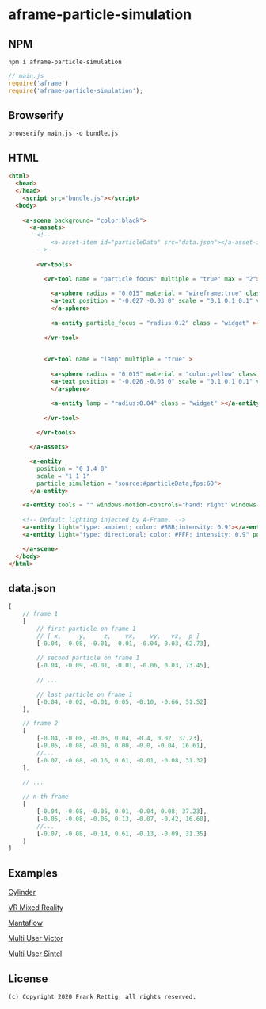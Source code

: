 # aframe-particle-simulation

## NPM

```
npm i aframe-particle-simulation
```

```javascript
// main.js
require('aframe')
require('aframe-particle-simulation');
```

## Browserify

```
browserify main.js -o bundle.js
```

## HTML

```html
<html>
  <head>
  </head>
    <script src="bundle.js"></script>  
  <body>
  
    <a-scene background= "color:black">
      <a-assets>
		<!--
			<a-asset-item id="particleData" src="data.json"></a-asset-item>
		-->
		
        <vr-tools>

          <vr-tool name = "particle focus" multiple = "true" max = "2">
          
            <a-sphere radius = "0.015" material = "wireframe:true" class = "icon" rotation = "-40 0 0" >
			<a-text position = "-0.027 -0.03 0" scale = "0.1 0.1 0.1" value="focus"></a-text>
			</a-sphere>
            	
			<a-entity particle_focus = "radius:0.2" class = "widget" ></a-entity>
			
          </vr-tool>

  
          <vr-tool name = "lamp" multiple = "true" >
		  
            <a-sphere radius = "0.015" material = "color:yellow" class = "icon" rotation = "-40 0 0">
			<a-text position = "-0.026 -0.03 0" scale = "0.1 0.1 0.1" value="lamp"></a-text>
			</a-sphere>

			<a-entity lamp = "radius:0.04" class = "widget" ></a-entity>
			
          </vr-tool>  
		  
        </vr-tools>		

      </a-assets>

      <a-entity
        position = "0 1.4 0"
        scale = "1 1 1"
        particle_simulation = "source:#particleData;fps:60">
      </a-entity>

	<a-entity tools = "" windows-motion-controls="hand: right" windows-motion-controls-events></a-entity>
	
	<!-- Default lighting injected by A-Frame. -->
	<a-entity light="type: ambient; color: #BBB;intensity: 0.9"></a-entity>
	<a-entity light="type: directional; color: #FFF; intensity: 0.9" position="-0.5 1 1"></a-entity>

    </a-scene>
  </body>
</html>
```

## data.json
```javascript
[
	// frame 1
	[	
		// first particle on frame 1	
		// [ x,     y,     z,    vx,    vy,   vz,  p ]		 
		[-0.04,	-0.08, -0.01, -0.01, -0.04, 0.03, 62.73],
		
		// second particle on frame 1
		[-0.04, -0.09, -0.01, -0.01, -0.06, 0.03, 73.45], 	
		
		// ...

		// last particle on frame 1
		[-0.04, -0.02, -0.01, 0.05, -0.10, -0.66, 51.52]
	],

	// frame 2
	[
		[-0.04, -0.08, -0.06, 0.04, -0.4, 0.02, 37.23],
		[-0.05, -0.08, -0.01, 0.00, -0.0, -0.04, 16.61],
		//...
		[-0.07, -0.08, -0.16, 0.61, -0.01, -0.08, 31.32]
	],
	
	// ...

	// n-th frame
	[
		[-0.04, -0.08, -0.05, 0.01, -0.04, 0.08, 37.23],
		[-0.05, -0.08, -0.06, 0.13, -0.07, -0.42, 16.60],
		//...
		[-0.07, -0.08, -0.14, 0.61, -0.13, -0.09, 31.35]
	]
]
```

## Examples
<a href="https://famous-club.glitch.me">Cylinder</a>

<a href="https://panoramic-candle.glitch.me">VR Mixed Reality</a>

<a href="https://heavy-chisel-title.glitch.me">Mantaflow</a>

<a href="https://tiny-breezy-catamaran.glitch.me/?user=victor">Multi User Victor</a>

<a href="https://tiny-breezy-catamaran.glitch.me/?user=sintel">Multi User Sintel</a>

## License
```
(c) Copyright 2020 Frank Rettig, all rights reserved.
```
